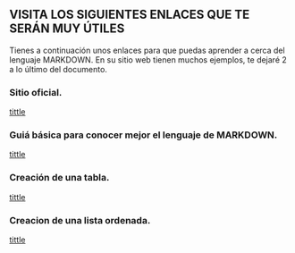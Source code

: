 ## VISITA LOS SIGUIENTES ENLACES QUE TE SERÁN MUY ÚTILES

Tienes a continuación unos enlaces para que puedas aprender a cerca del lenguaje MARKDOWN.
En su sitio web tienen muchos ejemplos, te dejaré 2 a lo último del documento.

### Sitio oficial.

[tittle](https://www.markdownguide.org/)

### Guiá básica para conocer mejor el lenguaje de MARKDOWN.

[tittle](https://www.markdownguide.org/cheat-sheet/)

### Creación de una tabla.

[tittle](https://www.markdownguide.org/extended-syntax/#tables)

### Creacion de una lista ordenada.

[tittle](https://www.markdownguide.org/basic-syntax/#ordered-lists)